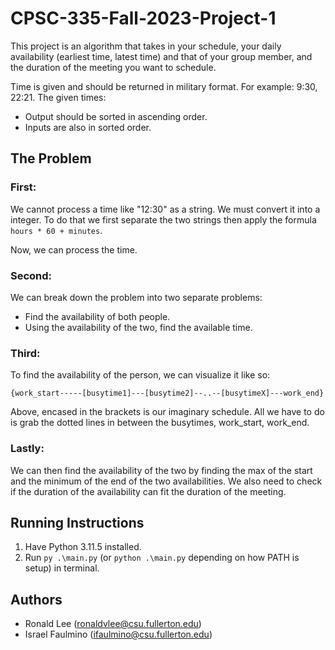
# CPSC-335-Fall-2023-Project-1
This project is an algorithm that takes in your schedule, your daily availability (earliest time, latest time) and that of your group member, and the duration of the meeting you want to schedule.  

Time is given and should be returned in military format. For example: 9:30, 22:21. The given times:
- Output should be sorted in ascending order.  
- Inputs are also in sorted order.
## The Problem

### First:
We cannot process a time like "12:30" as a string. We must convert it into a integer.
To do that we first separate the two strings then apply the formula `hours * 60 + minutes`.

Now, we can process the time.
###  Second:
We can break down the problem into two separate problems:
- Find the availability of both people.
- Using the availability of the two, find the available time.

### Third:
To find the availability of the person, we can visualize it like so:

`{work_start-----[busytime1]---[busytime2]--..--[busytimeX]---work_end}`

Above, encased in the brackets is our imaginary schedule. All we have to do is grab the dotted lines in between the busytimes, work_start, work_end.

### Lastly:
We can then find the availability of the two by finding the max of the start and the minimum of the end of the two availabilities. We also need to check if the duration of the availability can fit the duration of the meeting.

## Running Instructions

1. Have Python 3.11.5 installed.
2. Run `py .\main.py` (or `python .\main.py` depending on how PATH is setup) in terminal.

## Authors
- Ronald Lee (ronaldvlee@csu.fullerton.edu)
- Israel Faulmino (ifaulmino@csu.fullerton.edu)